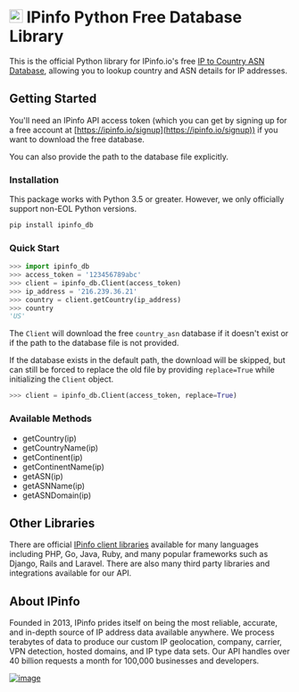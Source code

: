 # [<img src="https://ipinfo.io/static/ipinfo-small.svg" alt="IPinfo" width="24"/>](https://ipinfo.io/) IPinfo Python Free Database Library

This is the official Python library for IPinfo.io's free [IP to Country ASN Database](https://ipinfo.io/products/free-ip-database), allowing you to lookup country and ASN details for IP addresses.

## Getting Started

You'll need an IPinfo API access token (which you can get by signing up for a free account at [https://ipinfo.io/signup](https://ipinfo.io/signup)) if you want to download the free database.

You can also provide the path to the database file explicitly.

### Installation

This package works with Python 3.5 or greater. However, we only officially
support non-EOL Python versions.

```bash
pip install ipinfo_db
```

### Quick Start

```python
>>> import ipinfo_db
>>> access_token = '123456789abc'
>>> client = ipinfo_db.Client(access_token)
>>> ip_address = '216.239.36.21'
>>> country = client.getCountry(ip_address)
>>> country
'US'
```
The `Client` will download the free `country_asn` database if it doesn't exist or if the path to the database file is not provided.

If the database exists in the default path, the download will be skipped, but can still be forced to replace the old file by providing `replace=True` while initializing the `Client` object.
```python
>>> client = ipinfo_db.Client(access_token, replace=True)
```

### Available Methods

- getCountry(ip)
- getCountryName(ip)
- getContinent(ip)
- getContinentName(ip)
- getASN(ip)
- getASNName(ip)
- getASNDomain(ip)

## Other Libraries

There are official [IPinfo client libraries](https://ipinfo.io/developers/libraries) available for many languages including PHP, Go, Java, Ruby, and many popular frameworks such as Django, Rails and Laravel. There are also many third party libraries and integrations available for our API.

## About IPinfo

Founded in 2013, IPinfo prides itself on being the most reliable, accurate, and in-depth source of IP address data available anywhere. We process terabytes of data to produce our custom IP geolocation, company, carrier, VPN detection, hosted domains, and IP type data sets. Our API handles over 40 billion requests a month for 100,000 businesses and developers.

[![image](https://avatars3.githubusercontent.com/u/15721521?s=128&u=7bb7dde5c4991335fb234e68a30971944abc6bf3&v=4)](https://ipinfo.io/)

